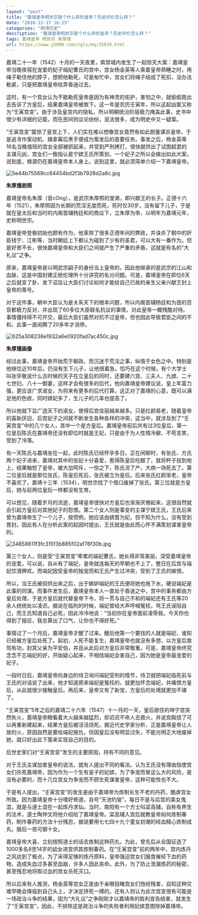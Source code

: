 ```yaml
---
layout: "post"
title: "嘉靖皇帝明世宗是个什么样的皇帝？历史评价怎么样？"
date: "2018-12-17 16:15"
categories: "明清历史"
description: "嘉靖皇帝明世宗是个什么样的皇帝？历史评价怎么样？"
tags: 嘉靖皇帝 明世宗 朱厚熜
url: https://www.y5000.com/zgls/mq/35629.html
---
```






嘉靖二十一年（1542）十月的一天夜里，紫禁城内发生了一起惊天大案：嘉靖皇帝当晚夜宿在宠爱的妃子端妃曹氏的宫中，宫女杨金英等人乘着皇帝熟睡之时，用绳子勒住他的脖子，想把他勒死，可是匆忙中，宫女们将绳子结成了死扣，没办法勒紧，只是把嘉靖皇帝给弄昏迷过去。

这时，有一个宫女认为不能勒死皇帝是因为有神灵的佑护，害怕之中，就偷偷跑出去告诉了方皇后，结果嘉靖皇帝被救下。这一年是农历壬寅年，所以这起凶案又称为“壬寅宫变”。由于涉及皇宫内的隐私，所以明朝统治阶层极力掩盖此事，史书中很少有详细的记载，而在民间则议论纷纷，说法很多，成为明史中又一疑案。

“壬寅宫变”震惊了皇宫上下，人们实在难以想像宫女竟然有如此胆量谋杀皇帝，于是追寻作案动机、擒拿幕后黑手便成为案发后的首要任务。事发之后，杨金英等16名当晚值班的宫女全部被抓起来，并受到严刑拷打，很快就供出了试图弑君的主谋元凶，宫女们一致指认是宁嫔王氏所策划。一个妃子之所以会做出如此大案，说到底，根源仍在嘉靖皇帝本人身上。说到这里，就必须简单介绍一下嘉靖皇帝。

![5e44b75569cc64454bd2f3b7928d2a6c.jpg](https://img.y5000.com/uploads/allimg/181024/5e44b75569cc64454bd2f3b7928d2a6c.jpg)

 **朱厚熜剧照**

嘉靖皇帝名朱厚（音cOng），是武宗朱厚照的堂弟，即兴献王的长子。正德十六年（1521），朱厚照因为长期的荒淫无度而死，死时仅30岁，没有留下儿子，于是就在皇太后和当时的内阁首辅杨廷和的商议下，立朱厚为帝，以明年为嘉靖元年，史称明世宗。

嘉靖皇帝登极初始也颇有作为，他革除了很多正德年间的弊政，并诛杀了朝中的奸臣钱宁、江彬等，当时朝廷上下都认为碰到了少有的圣君，可以大有一番作为。但是好景不长，很快嘉靖皇帝和大臣们之间就产生了严重的矛盾，这就是有名的“大礼议”之争。

原来，嘉靖皇帝是以明武宗嗣子的身份当上皇帝的，因此他继承的是武宗的江山和血脉，这是中国封建正统伦理所十分讲究的名分问题。可是，嘉靖皇帝在即位6天之后就变了卦，发下诏旨让大臣们讨论如何才能给自己已故的亲生父亲兴献王封上皇帝的尊号。

对于这件事，朝中大臣认为是关系天下的根本问题，所以内阁首辅杨廷和为首的百官都极力反对，并出现了60多位大臣联名抗议的事情，对此皇帝一概残酷对待。事情僵持得不可开交，最后大臣们虽然对抗不过皇帝，但也因此导致君臣之间的不和，此事一直闹腾了20多年才消停。

![625a308238e1932a6e0920fad7ac450c.jpg](https://img.y5000.com/uploads/allimg/181024/625a308238e1932a6e0920fad7ac450c.jpg)

 **朱厚熜画像**

经过此事，嘉靖皇帝开始荒于朝政，而沉迷于荒淫之事，纵情于女色之中。特别是他继位近10年后，仍没有生下儿子，让他很着急。恰巧在这个时候，有个大学士叫张孚敬说什么古时候的天子在立皇后的同时，还要建六宫、三夫人、九嫔、二十七世妇、八十一御妻，这样才会有很多的后代，他向嘉靖皇帝建议说，皇上年富力强，更应该广求淑女，为将来有更多的后代打算。这正对了嘉靖的心意，既可以满足他的色欲，同时嫔妃多了，生儿子的几率也提高了。

所以他就下旨广选天下的淑女，使得后宫佳丽越来越多。只是红颜易老，随着皇帝的喜新厌旧，后宫妃子之间就不断发生各种各样的冲突，这当中，就涉及到了“壬寅宫变”中的几个女人，其中一个是方皇后。嘉靖皇帝前后共有过3位皇后，第一位皇后陈氏在嘉靖帝还没有即位时就是王妃，只是由于为人性情冷僻、不苟言笑，受到了冷落。

有一天陈氏与嘉靖坐在一起，此时陈氏已经怀孕多日，正在闲聊时，有张氏、方氏两个妃子进来，嘉靖对其中的张妃十分喜爱，惹得陈皇后吃醋了，就将杯子投到地上，结果触怒了皇帝，被大加呵斥，一惊之下，陈氏流了产，大病一场死去了。第二位皇后就是那位张氏，陈皇后死后，张氏被立为皇后。后来张氏红颜渐老，皇帝不喜欢了，嘉靖十三年（1534），明世宗找了个借口废掉了张氏。第三位就是方皇后，她与前两位皇后一样都没有生育。

可以想见，随着岁月的流逝，嘉靖皇帝很快对方皇后也渐渐厌倦起来，这很自然就会引起方皇后对其他妃子的怨恨。第二个女人则是事变的主谋宁嫔王氏，王氏后来曾为嘉靖帝生了一个儿子，按惯例，她应该由嫔晋为妃，但不知为什么，没有受到晋封。因此有人在分析此案的起因时提出，王氏就是由此而心怀不满策划谋害皇帝的。

![34858611f3fc315f3b885f02af76f30b.jpg](https://img.y5000.com/uploads/allimg/181024/34858611f3fc315f3b885f02af76f30b.jpg)

第三个女人，则是受“壬寅宫变”牵累的端妃曹氏，她长得非常美丽，深受嘉靖皇帝的宠爱。可以说，自从有了端妃，皇帝就连每天的早朝也不上了，整日在后宫与端妃饮酒狎欢。而端妃因受皇帝的独宠而和王氏产生过冲突，受到了王氏的嫉恨。

所以，当王氏被招供出来之后，出于嫉妒端妃的王氏便将她也拖下水，硬说端妃是此事的同谋。而事件发生后，嘉靖皇帝本人一直处于昏迷之中，宫中的事务都由方皇后处理，于是方皇后就代替皇帝下令，将一贯与自己不和的端妃还有王氏等20余人统统处以凌迟。据说在临刑的时候，端妃曾经大声呼喊冤枉，骂王氏诬陷自己，而王氏知道自己必死，因此冷冷地说：“当初你在皇帝面前凌辱我，今天你也得到了报应，我总算出了口气，让你也不得好死。”

事情过了一个月后，嘉靖皇帝才醒了过来。醒后他第一个要找的人就是端妃，谁知已经被方皇后处死了。起初，人死不能复生，嘉靖皇帝也就没有多想，以方皇后救驾有功，封其父亲为平安伯，并且从此后对方皇后非常敬重。可是，嘉靖皇帝终究念念不忘端妃的好，开始疑心起来，不相信端妃会害自己，因为她是皇帝最宠爱的妃子。

一段时日后，嘉靖皇帝向身边的侍卫询问端妃受刑的情节，侍卫就把端妃临死前与王氏的对话说了出来，他才知道原来端妃是冤枉的，就更加怀念端妃，并痛恨方皇后，从此就很少接触皇后。再后来，皇帝又有了新宠，方皇后的处境就更加不堪了。

“壬寅宫变”5年之后的嘉靖二十六年（1547）十一月的一天，皇后居住的坤宁宫突然失火，嘉靖皇帝眼看着大火越来越猛烈，却迟迟不命人去救火，并说宫殿烧了可以再重新建起来，结果方皇后被活活烧死。据近代史学家分析，正是嘉靖皇帝让人放的火，原因自然是要给端妃报仇，但因皇后没有明显过失，不能光明正大地废掉她，就只好出此下策来实现自己的目的。

后世史家们对“壬寅宫变”发生的主要原因，持有不同的意见。

对于王氏主谋加害皇帝的说法，就有人提出不同的看法。认为王氏没有理由指使宫女们杀死嘉靖帝，因为作为一个生有皇子的妃嫔，为了争宠而冒这么大的风险，是没有必要的，而十几位宫女为争宠而不顾生死谋害皇帝，这种可能性也不大。

于是有人提出，“壬寅宫变”的发生是由于嘉靖帝为炼制长生不老的丹药，酷虐宫女所致。因为嘉靖皇帝十分嗜好修道，自号“天池钓叟”，每日不是与后宫的美女鬼混，就是与道士混在一起炼丹求仙。当时，南阳有一个方士叫梁高辅，自称有养生的法术，道士陶仲文将他介绍给了嘉靖皇帝。梁高辅入宫后就教皇帝如何炼制春药，制作春药的方法十分残忍，据说要用七七四十九个童女初潮的经血精心炼制成丸，服后一夜可御十女。

嘉靖皇帝大喜，立刻按照道士的话去炼制这种药丸，为此，曾先后从全国征选了1000多名8至14岁的幼女进宫供其炼制春药。在“壬寅宫变”前的两年中，宫内炼丹之风达到了极点，为了采得足够的炼丹原料，皇帝强迫宫女们服食催经下血的药物，造成失血过多甚至血崩，许多人因此丧命。此外，为了防止泄漏炼药的秘密，甚至残忍地将取过血的宫女杀死灭口。

所以后来有人推测，杨金英等宫女正是由于亲眼目睹宫女们饱经残害，自知这种灾难早晚会降临到自己头上，才决定拼死一搏的。还有人则认为此次宫变很有可能是一场政治斗争的结果，因为“大礼议”之争刚刚才以嘉靖帝的胜利宣告结束，就发生了“壬寅宫变”，因此，不排除这是政治斗争的失败者利用妃嫔意图除掉嘉靖帝。
